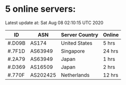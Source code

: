 # 5 online servers:

Latest update at: Sat Aug 08 02:10:15 UTC 2020

| ID | ASN | Server Country | Online |
| -- | --- | -------------- | ------ |
| #.D09B | AS174 | United States | 5 hrs |
| #.7F1D | AS63949 | Singapore | 24 hrs |
| #.2A79 | AS63949 | Japan | 1 hrs |
| #.D369 | AS16509 | Japan | 2 hrs |
| #.770F | AS202425 | Netherlands | 12 hrs |

